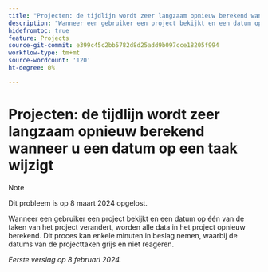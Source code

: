 ```yaml
---
title: "Projecten: de tijdlijn wordt zeer langzaam opnieuw berekend wanneer u een datum op een taak wijzigt"
description: "Wanneer een gebruiker een project bekijkt en een datum op één van de taken van het project verandert, worden alle data in het project opnieuw berekend. Dit proces kan enkele minuten in beslag nemen, waarbij de datums van de projecttaken grijs en niet reageren."
hidefromtoc: true
feature: Projects
source-git-commit: e399c45c2bb5782d8d25add9b097cce18205f994
workflow-type: tm+mt
source-wordcount: '120'
ht-degree: 0%

---
```



# Projecten: de tijdlijn wordt zeer langzaam opnieuw berekend wanneer u een datum op een taak wijzigt

>[!NOTE]
>
>Dit probleem is op 8 maart 2024 opgelost.

Wanneer een gebruiker een project bekijkt en een datum op één van de taken van het project verandert, worden alle data in het project opnieuw berekend. Dit proces kan enkele minuten in beslag nemen, waarbij de datums van de projecttaken grijs en niet reageren.

_Eerste verslag op 8 februari 2024._
